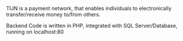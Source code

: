 TIJN is a payment network, that enables individuals to electronically transfer/receive money to/from others.

Backend Code is written in PHP, integrated with SQL Server/Database, running on localhost:80
